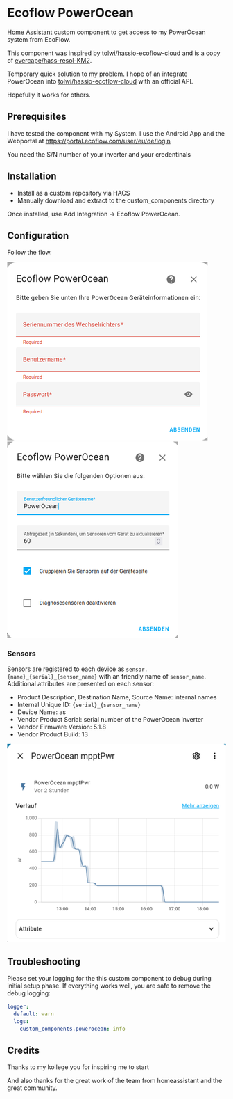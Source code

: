 <!-- prettier-ignore -->
# Ecoflow PowerOcean

[Home Assistant](https://home-assistant.io/) custom component to get access to my PowerOcean system from EcoFlow.

This component was inspired by [tolwi/hassio-ecoflow-cloud](https://github.com/tolwi/hassio-ecoflow-cloud) and is a copy of [evercape/hass-resol-KM2](https://github.com/evercape/hass-resol-KM2).  

Temporary quick solution to my problem.
I hope of an integrate PowerOcean into [tolwi/hassio-ecoflow-cloud](https://github.com/tolwi/hassio-ecoflow-cloud) with an official API.

Hopefully it works for others.

## Prerequisites

I have tested the component with my System.
I use the Android App and the Webportal at https://portal.ecoflow.com/user/eu/de/login

You need the S/N number of your inverter and your credentinals

## Installation

- Install as a custom repository via HACS
- Manually download and extract to the custom_components directory

Once installed, use Add Integration -> Ecoflow PowerOcean.

## Configuration

Follow the flow.

![step 1](documentation/setup_step_1.png)
![step 2](documentation/setup_step_2.png)



### Sensors
Sensors are registered to each device as `sensor.{name}_{serial}_{sensor_name}` with an friendly name of `sensor_name`. Additional attributes are presented on each sensor:
- Product Description, Destination Name, Source Name: internal names
- Internal Unique ID: `{serial}_{sensor_name}`
- Device Name: as
- Vendor Product Serial: serial number of the PowerOcean inverter
- Vendor Firmware Version: 5.1.8
- Vendor Product Build: 13
  
![sensor](documentation/sensor.png)


## Troubleshooting
Please set your logging for the this custom component to debug during initial setup phase. If everything works well, you are safe to remove the debug logging:

```yaml
logger:
  default: warn
  logs:
    custom_components.powerocean: info
```

## Credits

Thanks to my kollege you for inspiring me to start

And also thanks for the great work of the team from homeassistant and the great community.